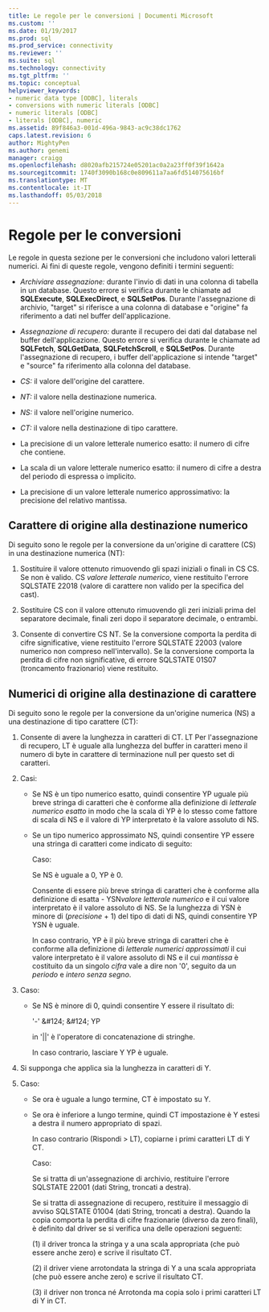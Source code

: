 ```yaml
---
title: Le regole per le conversioni | Documenti Microsoft
ms.custom: ''
ms.date: 01/19/2017
ms.prod: sql
ms.prod_service: connectivity
ms.reviewer: ''
ms.suite: sql
ms.technology: connectivity
ms.tgt_pltfrm: ''
ms.topic: conceptual
helpviewer_keywords:
- numeric data type [ODBC], literals
- conversions with numeric literals [ODBC]
- numeric literals [ODBC]
- literals [ODBC], numeric
ms.assetid: 89f846a3-001d-496a-9843-ac9c38dc1762
caps.latest.revision: 6
author: MightyPen
ms.author: genemi
manager: craigg
ms.openlocfilehash: d8020afb215724e05201ac0a2a23ff0f39f1642a
ms.sourcegitcommit: 1740f3090b168c0e809611a7aa6fd514075616bf
ms.translationtype: MT
ms.contentlocale: it-IT
ms.lasthandoff: 05/03/2018
---
```

# <a name="rules-for-conversions"></a>Regole per le conversioni
Le regole in questa sezione per le conversioni che includono valori letterali numerici. Ai fini di queste regole, vengono definiti i termini seguenti:  
  
-   *Archiviare assegnazione:* durante l'invio di dati in una colonna di tabella in un database. Questo errore si verifica durante le chiamate ad **SQLExecute**, **SQLExecDirect**, e **SQLSetPos**. Durante l'assegnazione di archivio, "target" si riferisce a una colonna di database e "origine" fa riferimento a dati nel buffer dell'applicazione.  
  
-   *Assegnazione di recupero:* durante il recupero dei dati dal database nel buffer dell'applicazione. Questo errore si verifica durante le chiamate ad **SQLFetch**, **SQLGetData**, **SQLFetchScroll**, e **SQLSetPos**. Durante l'assegnazione di recupero, i buffer dell'applicazione si intende "target" e "source" fa riferimento alla colonna del database.  
  
-   *CS:* il valore dell'origine del carattere.  
  
-   *NT:* il valore nella destinazione numerica.  
  
-   *NS:* il valore nell'origine numerico.  
  
-   *CT:* il valore nella destinazione di tipo carattere.  
  
-   La precisione di un valore letterale numerico esatto: il numero di cifre che contiene.  
  
-   La scala di un valore letterale numerico esatto: il numero di cifre a destra del periodo di espressa o implicito.  
  
-   La precisione di un valore letterale numerico approssimativo: la precisione del relativo mantissa.  
  
## <a name="character-source-to-numeric-target"></a>Carattere di origine alla destinazione numerico  
 Di seguito sono le regole per la conversione da un'origine di carattere (CS) in una destinazione numerica (NT):  
  
1.  Sostituire il valore ottenuto rimuovendo gli spazi iniziali o finali in CS CS. Se non è valido. CS *valore letterale numerico*, viene restituito l'errore SQLSTATE 22018 (valore di carattere non valido per la specifica del cast).  
  
2.  Sostituire CS con il valore ottenuto rimuovendo gli zeri iniziali prima del separatore decimale, finali zeri dopo il separatore decimale, o entrambi.  
  
3.  Consente di convertire CS NT. Se la conversione comporta la perdita di cifre significative, viene restituito l'errore SQLSTATE 22003 (valore numerico non compreso nell'intervallo). Se la conversione comporta la perdita di cifre non significative, di errore SQLSTATE 01S07 (troncamento frazionario) viene restituito.  
  
## <a name="numeric-source-to-character-target"></a>Numerici di origine alla destinazione di carattere  
 Di seguito sono le regole per la conversione da un'origine numerica (NS) a una destinazione di tipo carattere (CT):  
  
1.  Consente di avere la lunghezza in caratteri di CT. LT Per l'assegnazione di recupero, LT è uguale alla lunghezza del buffer in caratteri meno il numero di byte in carattere di terminazione null per questo set di caratteri.  
  
2.  Casi:  
  
    -   Se NS è un tipo numerico esatto, quindi consentire YP uguale più breve stringa di caratteri che è conforme alla definizione di *letterale numerico esatto* in modo che la scala di YP è lo stesso come fattore di scala di NS e il valore di YP interpretato è la valore assoluto di NS.  
  
    -   Se un tipo numerico approssimato NS, quindi consentire YP essere una stringa di caratteri come indicato di seguito:  
  
         Caso:  
  
         Se NS è uguale a 0, YP è 0.  
  
         Consente di essere più breve stringa di caratteri che è conforme alla definizione di esatta - YSN*valore letterale numerico* e il cui valore interpretato è il valore assoluto di NS. Se la lunghezza di YSN è minore di (*precisione* + 1) del tipo di dati di NS, quindi consentire YP YSN è uguale.  
  
         In caso contrario, YP è il più breve stringa di caratteri che è conforme alla definizione di *letterale numerici approssimati* il cui valore interpretato è il valore assoluto di NS e il cui *mantissa* è costituito da un singolo *cifra* vale a dire non '0', seguito da un *periodo* e *intero senza segno*.  
  
3.  Caso:  
  
    -   Se NS è minore di 0, quindi consentire Y essere il risultato di:  
  
         '-' &AMP;#124; &AMP;#124; YP  
  
         in '&#124;&#124;' è l'operatore di concatenazione di stringhe.  
  
         In caso contrario, lasciare Y YP è uguale.  
  
4.  Si supponga che applica sia la lunghezza in caratteri di Y.  
  
5.  Caso:  
  
    -   Se ora è uguale a lungo termine, CT è impostato su Y.  
  
    -   Se ora è inferiore a lungo termine, quindi CT impostazione è Y estesi a destra il numero appropriato di spazi.  
  
         In caso contrario (Rispondi > LT), copiarne i primi caratteri LT di Y CT.  
  
         Caso:  
  
         Se si tratta di un'assegnazione di archivio, restituire l'errore SQLSTATE 22001 (dati String, troncati a destra).  
  
         Se si tratta di assegnazione di recupero, restituire il messaggio di avviso SQLSTATE 01004 (dati String, troncati a destra). Quando la copia comporta la perdita di cifre frazionarie (diverso da zero finali), è definito dal driver se si verifica una delle operazioni seguenti:  
  
         (1) il driver tronca la stringa y a una scala appropriata (che può essere anche zero) e scrive il risultato CT.  
  
         (2) il driver viene arrotondata la stringa di Y a una scala appropriata (che può essere anche zero) e scrive il risultato CT.  
  
         (3) il driver non tronca né Arrotonda ma copia solo i primi caratteri LT di Y in CT.
